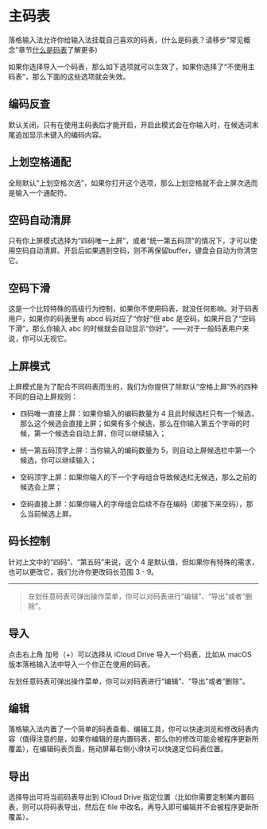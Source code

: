 # 主码表

落格输入法允许你给输入法挂载自己喜欢的码表，(什么是码表？请移步“常见概念”章节[什么是码表](https://docs.logcg.com/chang-jian-gai-nian/codetable)了解更多)

 如果你选择导入一个码表，那么如下选项就可以生效了，如果你选择了“不使用主码表”，那么下面的这些选项就会失效。

## 编码反查

 默认关闭，只有在使用主码表后才能开启，开启此模式会在你输入时，在候选词末尾追加显示未键入的编码内容。
 
## 上划空格通配

全局默认“上划空格次选”，如果你打开这个选项，那么上划空格就不会上屏次选而是输入一个通配符。

## 空码自动清屏

只有你上屏模式选择为“四码唯一上屏”，或者“统一第五码顶”的情况下，才可以使用空码自动清屏。开启后如果遇到空码，则不再保留buffer，键盘会自动为你清空它。
 
## 空码下滑

 这是一个比较特殊的高级行为控制，如果你不使用码表，就没任何影响。对于码表用户，如果你的码表里有 abcd 码对应了“你好”但 abc 是空码，如果开启了“空码下滑”，那么你输入 abc 的时候就会自动显示“你好”。——对于一般码表用户来说，你可以无视它。

## 上屏模式

 上屏模式是为了配合不同码表而生的，我们为你提供了除默认“空格上屏”外的四种不同的自动上屏规则：

 + 四码唯一直接上屏：如果你输入的编码数量为 4 且此时候选栏只有一个候选，那么这个候选会直接上屏；如果有多个候选，那么在你输入第五个字母的时候，第一个候选会自动上屏，你可以继续输入；

 + 统一第五码顶字上屏：当你输入的编码数量为 5，则自动上屏候选栏中第一个候选，你可以继续输入；

 + 空码顶字上屏：如果你输入的下一个字母组合导致候选栏无候选，那么之前的候选会上屏；

 + 空码直接上屏：如果你输入的字母组合后续不存在编码（即接下来空码），那么当前候选上屏。

## 码长控制

 针对上文中的“四码”、“第五码”来说，这个 4 是默认值，但如果你有特殊的需求，也可以更改它，我们允许你更改码长范围 3 - 9。

 ---
> 左划任意码表可弹出操作菜单，你可以对码表进行“编辑”、“导出”或者“删除”。

## 导入

 点击右上角 加号（+）可以选择从 iCloud Drive 导入一个码表，比如从 macOS 版本落格输入法中导入一个你正在使用的码表。

 左划任意码表可弹出操作菜单，你可以对码表进行“编辑”、“导出”或者“删除”。

## 编辑

 落格输入法内置了一个简单的码表查看、编辑工具，你可以快速浏览和修改码表内容（值得注意的是，如果你编辑的是内置码表，那么你的修改可能会被程序更新所覆盖），在编辑码表页面，拖动屏幕右侧小滑块可以快速定位码表位置。

## 导出

 选择导出可将当前码表导出到 iCloud Drive 指定位置（比如你需要定制某内置码表，则可以将码表导出，然后在 file 中改名，再导入即可编辑并不会被程序更新所覆盖）。


